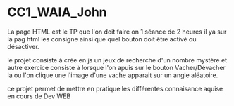 # CC1_WAIA_John
 La page HTML est le TP que l'on doit faire on 1 séance de 2 heures il ya sur la pag html les consigne ainsi que quel bouton doit être activé ou désactiver.
 
le projet consiste à crée en js un jeux de recherche d'un nombre mystère et autre exercice consiste à lorsque l'on apuis sur le bouton Vacher/Dévacher la ou l'on clique une l'image d'une vache apparait sur un angle aléatoire. 

ce projet permet de mettre en pratique les différentes connaisance aquise en cours de Dev WEB
  
